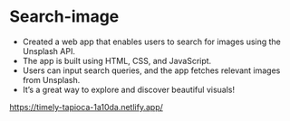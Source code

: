 # Search-image

- Created a web app that enables users to search for images using the Unsplash API.
- The app is built using HTML, CSS, and JavaScript.
- Users can input search queries, and the app fetches relevant images from Unsplash.
- It’s a great way to explore and discover beautiful visuals!

https://timely-tapioca-1a10da.netlify.app/
